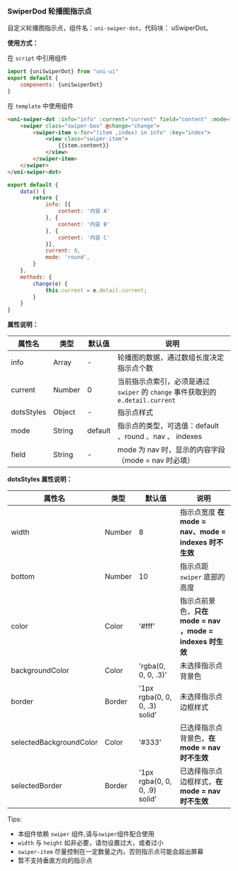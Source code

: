 ### SwiperDod 轮播图指示点

自定义轮播图指示点，组件名：``uni-swiper-dot``，代码块： uSwiperDot。

**使用方式：**

在 ``script`` 中引用组件 

```javascript
import {uniSwiperDot} from "uni-ui"
export default {
    components: {uniSwiperDot}
}
```

在 ``template`` 中使用组件

```html
<uni-swiper-dot :info="info" :current="current" field="content" :mode="mode">
	<swiper class="swiper-box" @change="change">
		<swiper-item v-for="(item ,index) in info" :key="index">
			<view class="swiper-item">
				{{item.content}}
			</view>
		</swiper-item>
	</swiper>
</uni-swiper-dot>
```

```javascript
export default {
	data() {
		return {
			info: [{
				content: '内容 A'
			}, {
				content: '内容 B'
			}, {
				content: '内容 C'
			}],
			current: 0,
			mode: 'round',
		}
	},
	methods: {
		change(e) {
			this.current = e.detail.current;
		}
	}
}
```

**属性说明：**

|属性名		|类型	|默认值	|说明																			|
|---		|----	|---	|---																			|
|info		|Array	|-		|轮播图的数据，通过数组长度决定指示点个数										|
|current	|Number	|0		|当前指示点索引，必须是通过 `swiper` 的 `change` 事件获取到的 `e.detail.current`|
|dotsStyles	|Object	|-		|指示点样式																	|
|mode		|String	|default|指示点的类型，可选值：default 、round 、nav	 、 indexes 						|
|field		|String	|-		| mode 为 nav 时，显示的内容字段（mode = nav 时必填）							|

**dotsStyles 属性说明：**

|属性名		|类型	|默认值	|说明|
|---		|----	|---	|---|
|width|Number| 8 |指示点宽度 **在 mode = nav、mode = indexes 时不生效**|
|bottom|Number| 10|指示点距 `swiper` 底部的高度|
|color|Color| '#fff'|指示点前景色，**只在 mode = nav ，mode = indexes 时生效**|
|backgroundColor|Color| 'rgba(0, 0, 0, .3)'|未选择指示点背景色|
|border|Border| '1px rgba(0, 0, 0, .3) solid'|未选择指示点边框样式|
|selectedBackgroundColor|Color| '#333'|已选择指示点背景色，**在 mode = nav 时不生效**|
|selectedBorder|Border| '1px rgba(0, 0, 0, .9) solid'|已选择指示点边框样式，**在 mode = nav 时不生效**|

Tips: 
- 本组件依赖 `swiper` 组件,请与`swiper`组件配合使用
- `width` 与 `height` 如非必要，请勿设置过大，或者过小
- `swiper-item` 尽量控制在一定数量之内，否则指示点可能会超出屏幕
- 暂不支持垂直方向的指示点
